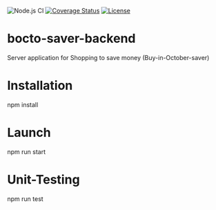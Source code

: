 ![Node.js CI](https://github.com/truongvinht/bocto-saver-backend/workflows/Node.js%20CI/badge.svg)
[![Coverage Status](https://coveralls.io/repos/github/truongvinht/bocto-saver-backend/badge.svg?branch=main)](https://coveralls.io/github/truongvinht/bocto-saver-backend?branch=main)
[![License](https://img.shields.io/badge/License-BSD_2--Clause-orange.svg)](https://opensource.org/licenses/BSD-2-Clause)

# bocto-saver-backend
Server application for Shopping to save money (Buy-in-October-saver)

# Installation
npm install

# Launch
npm run start

# Unit-Testing
npm run test